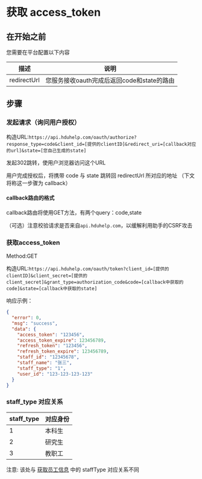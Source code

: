# 获取 access_token

## 在开始之前
您需要在平台配置以下内容

| 	描述         | 说明                           |
|-------------|------------------------------|
| redirectUrl | 您服务接收oauth完成后返回code和state的路由 |

##  步骤

### 发起请求（询问用户授权）

构造URL:`https://api.hduhelp.com/oauth/authorize?response_type=code&client_id=[提供的clientID]&redirect_uri=[callback对应的url]&state=[您自己生成的state]`

发起302跳转，使用户浏览器访问这个URL

用户完成授权后，将携带 code 与 state 跳转回 redirectUrl 所对应的地址 （下文将称这一步骤为 callback）

#### callback路由的格式

callback路由将使用GET方法，有两个query：code,state

（可选）注意校验请求是否来自`api.hduhelp.com`，以缓解利用助手的CSRF攻击

### 获取access_token

Method:GET

构造URL:`https://api.hduhelp.com/oauth/token?client_id=[提供的clientID]&client_secret=[提供的client_secret]&grant_type=authorization_code&code=[callback中获取的code]&state=[callback中获取的state]`

响应示例：

```json
{
  "error": 0,
  "msg": "success",
  "data": {
    "access_token": "123456",
    "access_token_expire": 123456789,
    "refresh_token": "123456",
    "refresh_token_expire": 123456789,
    "staff_id": "12345678",
    "staff_name": "张三",
    "staff_type": "1",
    "user_id": "123-123-123-123"
  }
}
```

### staff_type 对应关系

| staff_type | 对应身份  |
|------------|-------|
| 1          | 本科生   |
| 2          | 研究生   |
| 3          | 教职工   |

注意: 该处与 [获取员工信息](teaching/person-info.md) 中的 staffType 对应关系不同
